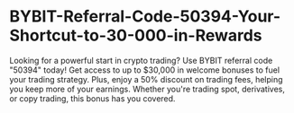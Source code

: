 # BYBIT-Referral-Code-50394-Your-Shortcut-to-30-000-in-Rewards
Looking for a powerful start in crypto trading? Use BYBIT referral code "50394" today! Get access to up to $30,000 in welcome bonuses to fuel your trading strategy. Plus, enjoy a 50% discount on trading fees, helping you keep more of your earnings. Whether you're trading spot, derivatives, or copy trading, this bonus has you covered.
